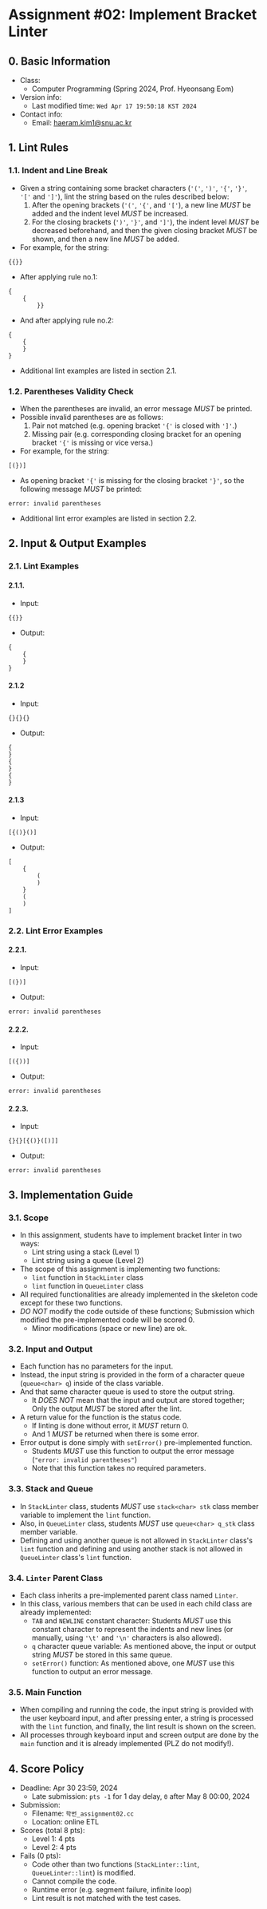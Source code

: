 # Assignment #02: Implement Bracket Linter

## 0. Basic Information

- Class:
  - Computer Programming (Spring 2024, Prof. Hyeonsang Eom)
- Version info:
  - Last modified time: `Wed Apr 17 19:50:18 KST 2024`
- Contact info:
  - Email: haeram.kim1@snu.ac.kr

## 1. Lint Rules

### 1.1. Indent and Line Break

- Given a string containing some bracket characters (`'('`, `')'`, `'{'`, `'}'`, `'['` and `']'`), lint the string based on the rules described below:
  1. After the opening brackets (`'('`, `'{'`, and `'['`), a new line *MUST* be added and the indent level *MUST* be increased.
  2. For the closing brackets (`')'`, `'}'`, and `']'`), the indent level *MUST* be decreased beforehand, and then the given closing bracket *MUST* be shown, and then a new line *MUST* be added.
- For example, for the string:

```
{{}}
```

- After applying rule no.1:

```
{
	{
		}}
```

- And after applying rule no.2:


```
{
	{
	}
}
```

- Additional lint examples are listed in section 2.1.

### 1.2. Parentheses Validity Check

- When the parentheses are invalid, an error message *MUST* be printed.
- Possible invalid parentheses are as follows:
  1. Pair not matched (e.g. opening bracket `'{'` is closed with `']'`.)
  2. Missing pair (e.g. corresponding closing bracket for an opening bracket `'{'` is missing or vice versa.)
- For example, for the string:

```
[(})]
```

- As opening bracket `'{'` is missing for the closing bracket `'}'`, so the following message *MUST* be printed:

```
error: invalid parentheses
```

- Additional lint error examples are listed in section 2.2.

## 2. Input & Output Examples

### 2.1. Lint Examples

#### 2.1.1.

- Input:

```
{{}}
```

- Output:

```
{
	{
	}
}
```

#### 2.1.2

- Input:

```
{}{}{}
```
   
- Output:

```
{
}
{
}
{
}
```

#### 2.1.3

- Input:

```
[{()}()]
```

- Output:

```
[
	{
		(
		)
	}
	(
	)
]
```

### 2.2. Lint Error Examples

#### 2.2.1.

- Input:

```
[(})]
```

- Output:

```
error: invalid parentheses
```

#### 2.2.2.

- Input:

```
[({))]
```

- Output:

```
error: invalid parentheses
```

#### 2.2.3.

- Input:

```
{}{}[{()}([)]]
```

- Output:

```
error: invalid parentheses
```

## 3. Implementation Guide

### 3.1. Scope

- In this assignment, students have to implement bracket linter in two ways:
  - Lint string using a stack (Level 1)
  - Lint string using a queue (Level 2)
- The scope of this assignment is implementing two functions:
  - `lint` function in `StackLinter` class
  - `lint` function in `QueueLinter` class
- All required functionalities are already implemented in the skeleton code except for these two functions.
- *DO NOT* modify the code outside of these functions; Submission which modified the pre-implemented code will be scored 0.
  - Minor modifications (space or new line) are ok.

### 3.2. Input and Output

- Each function has no parameters for the input.
- Instead, the input string is provided in the form of a character queue (`queue<char> q`) inside of the class variable.
- And that same character queue is used to store the output string.
  - It *DOES NOT* mean that the input and output are stored together; Only the output *MUST* be stored after the lint.
- A return value for the function is the status code.
  - If linting is done without error, it *MUST* return 0.
  - And 1 *MUST* be returned when there is some error.
- Error output is done simply with `setError()` pre-implemented function.
  - Students *MUST* use this function to output the error message (`"error: invalid parentheses"`)
  - Note that this function takes no required parameters. 

### 3.3. Stack and Queue

- In `StackLinter` class, students *MUST* use `stack<char> stk` class member variable to implement the `lint` function.
- Also, in `QueueLinter` class, students *MUST* use `queue<char> q_stk` class member variable.
- Defining and using another queue is not allowed in `StackLinter` class's `lint` function and defining and using another stack is not allowed in `QueueLinter` class's `lint` function.

### 3.4. `Linter` Parent Class

- Each class inherits a pre-implemented parent class named `Linter`.
- In this class, various members that can be used in each child class are already implemented:
  - `TAB` and `NEWLINE` constant character: Students *MUST* use this constant character to represent the indents and new lines (or manually, using `'\t'` and `'\n'` characters is also allowed).
  - `q` character queue variable: As mentioned above, the input or output string *MUST* be stored in this same queue.
  - `setError()` function: As mentioned above, one *MUST* use this function to output an error message.

### 3.5. Main Function

- When compiling and running the code, the input string is provided with the user keyboard input, and after pressing enter, a string is processed with the `lint` function, and finally, the lint result is shown on the screen.
- All processes through keyboard input and screen output are done by the `main` function and it is already implemented (PLZ do not modify!).

## 4. Score Policy

- Deadline: Apr 30 23:59, 2024
  - Late submission: `pts -1` for 1 day delay, `0` after May 8 00:00, 2024
- Submission:
  - Filename: `학번_assignment02.cc`
  - Location: online ETL
- Scores (total 8 pts):
  - Level 1: 4 pts
  - Level 2: 4 pts
- Fails (0 pts):
  - Code other than two functions (`StackLinter::lint`, `QueueLinter::lint`) is modified.
  - Cannot compile the code.
  - Runtime error (e.g. segment failure, infinite loop)
  - Lint result is not matched with the test cases.